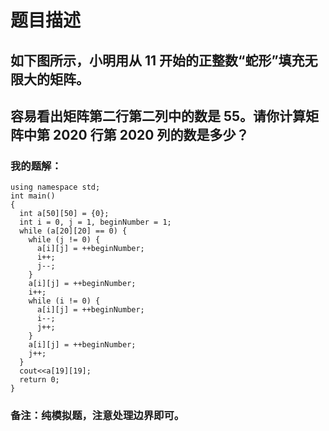 # 题目描述
## 如下图所示，小明用从 11 开始的正整数“蛇形”填充无限大的矩阵。
## 容易看出矩阵第二行第二列中的数是 55。请你计算矩阵中第 2020 行第 2020 列的数是多少？
### 我的题解：
```#include <iostream>
using namespace std;
int main()
{
  int a[50][50] = {0};
  int i = 0, j = 1, beginNumber = 1;
  while (a[20][20] == 0) {
    while (j != 0) {
      a[i][j] = ++beginNumber;
      i++;
      j--;
    }
    a[i][j] = ++beginNumber;
    i++;
    while (i != 0) {
      a[i][j] = ++beginNumber;
      i--;
      j++;
    }
    a[i][j] = ++beginNumber;
    j++;
  }
  cout<<a[19][19];
  return 0;
}
```
### **备注**：纯模拟题，注意处理边界即可。